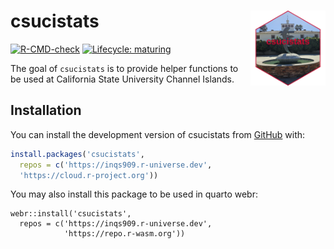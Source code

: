 
<!-- README.md is generated from README.Rmd. Please edit that file -->

# csucistats <img src="man/figures/logo.png" align="right" alt="" width="120" />

<!-- badges: start -->

[![R-CMD-check](https://github.com/inqs909/csucistats/actions/workflows/R-CMD-check.yaml/badge.svg)](https://github.com/inqs909/csucistats/actions/workflows/R-CMD-check.yaml)
[![Lifecycle:
maturing](https://img.shields.io/badge/lifecycle-maturing-blue.svg)](https://www.tidyverse.org/lifecycle/#maturing)
<!-- badges: end -->

The goal of `csucistats` is to provide helper functions to be used at
California State University Channel Islands.

## Installation

You can install the development version of csucistats from
[GitHub](https://github.com/inqs909/csucistats) with:

``` r
install.packages('csucistats', 
  repos = c('https://inqs909.r-universe.dev', 
  'https://cloud.r-project.org'))
```

You may also install this package to be used in quarto webr:

    webr::install('csucistats',
      repos = c('https://inqs909.r-universe.dev', 
                'https://repo.r-wasm.org'))
